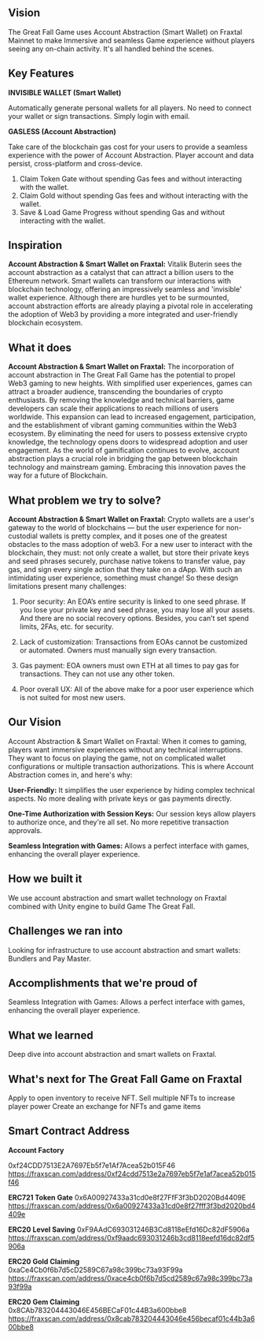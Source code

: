 ## Vision

The Great Fall Game uses Account Abstraction (Smart Wallet) on Fraxtal Mainnet to make Immersive and seamless Game experience without players seeing any on-chain activity. It's all handled behind the scenes.

## Key Features

**INVISIBLE WALLET (Smart Wallet)**

Automatically generate personal wallets for all players. No need to connect your wallet or sign transactions. Simply login with email.

**GASLESS (Account Abstraction)**

Take care of the blockchain gas cost for your users to provide a seamless experience with the power of Account Abstraction. Player account and data persist, cross-platform and cross-device.

1. Claim Token Gate without spending Gas fees and without interacting with the wallet.
2. Claim Gold without spending Gas fees and without interacting with the wallet.
3. Save & Load Game Progress without spending Gas and without interacting with the wallet.

## Inspiration
**Account Abstraction & Smart Wallet on Fraxtal:** Vitalik Buterin sees the account abstraction as a catalyst that can attract a billion users to the Ethereum network. Smart wallets can transform our interactions with blockchain technology, offering an impressively seamless and 'invisible' wallet experience. Although there are hurdles yet to be surmounted, account abstraction efforts are already playing a pivotal role in accelerating the adoption of Web3 by providing a more integrated and user-friendly blockchain ecosystem.

## What it does
**Account Abstraction & Smart Wallet on Fraxtal:** The incorporation of account abstraction in The Great Fall Game has the potential to propel Web3 gaming to new heights. With simplified user experiences, games can attract a broader audience, transcending the boundaries of crypto enthusiasts. By removing the knowledge and technical barriers, game developers can scale their applications to reach millions of users worldwide. This expansion can lead to increased engagement, participation, and the establishment of vibrant gaming communities within the Web3 ecosystem. By eliminating the need for users to possess extensive crypto knowledge, the technology opens doors to widespread adoption and user engagement. As the world of gamification continues to evolve, account abstraction plays a crucial role in bridging the gap between blockchain technology and mainstream gaming. Embracing this innovation paves the way for a future of Blockchain.

## What problem we try to solve?
**Account Abstraction & Smart Wallet on Fraxtal:** Crypto wallets are a user's gateway to the world of blockchains — but the user experience for non-custodial wallets is pretty complex, and it poses one of the greatest obstacles to the mass adoption of web3. For a new user to interact with the blockchain, they must: not only create a wallet, but store their private keys and seed phrases securely, purchase native tokens to transfer value, pay gas, and sign every single action that they take on a dApp. With such an intimidating user experience, something must change! So these design limitations present many challenges:

1. Poor security: An EOA’s entire security is linked to one seed phrase. If you lose your private key and seed phrase, you may lose all your assets. And there are no social recovery options. Besides, you can’t set spend limits, 2FAs, etc. for security.

2. Lack of customization: Transactions from EOAs cannot be customized or automated. Owners must manually sign every transaction.

3. Gas payment: EOA owners must own ETH at all times to pay gas for transactions. They can not use any other token.

4. Poor overall UX: All of the above make for a poor user experience which is not suited for most new users.

## Our Vision
Account Abstraction & Smart Wallet on Fraxtal: When it comes to gaming, players want immersive experiences without any technical interruptions. They want to focus on playing the game, not on complicated wallet configurations or multiple transaction authorizations. This is where Account Abstraction comes in, and here's why:

**User-Friendly:** It simplifies the user experience by hiding complex technical aspects. No more dealing with private keys or gas payments directly.

**One-Time Authorization with Session Keys:** Our session keys allow players to authorize once, and they're all set. No more repetitive transaction approvals.

**Seamless Integration with Games:** Allows a perfect interface with games, enhancing the overall player experience.

## How we built it
We use account abstraction and smart wallet technology on Fraxtal combined with Unity engine to build Game The Great Fall.

## Challenges we ran into
Looking for infrastructure to use account abstraction and smart wallets: Bundlers and Pay Master.

## Accomplishments that we're proud of
Seamless Integration with Games: Allows a perfect interface with games, enhancing the overall player experience.

## What we learned
Deep dive into account abstraction and smart wallets on Fraxtal.

## What's next for The Great Fall Game on Fraxtal

Apply to open inventory to receive NFT. 
Sell multiple NFTs to increase player power
Create an exchange for NFTs and game items

## Smart Contract Address
**Account Factory**

0xf24CDD7513E2A7697Eb5f7e1Af7Acea52b015F46
https://fraxscan.com/address/0xf24cdd7513e2a7697eb5f7e1af7acea52b015f46

**ERC721 Token Gate**
0x6A00927433a31cd0e8f27FfF3f3bD2020Bd4409E
https://fraxscan.com/address/0x6a00927433a31cd0e8f27fff3f3bd2020bd4409e

**ERC20 Level Saving**
0xF9AAdC693031246B3Cd8118eEfd16Dc82dF5906a
https://fraxscan.com/address/0xf9aadc693031246b3cd8118eefd16dc82df5906a

**ERC20 Gold Claiming**
0xaCe4Cb0f6b7d5cD2589C67a98c399bc73a93F99a
https://fraxscan.com/address/0xace4cb0f6b7d5cd2589c67a98c399bc73a93f99a

**ERC20 Gem Claiming**
0x8CAb783204443046E456BECaF01c44B3a600bbe8
https://fraxscan.com/address/0x8cab783204443046e456becaf01c44b3a600bbe8

